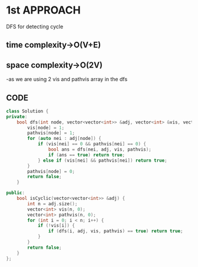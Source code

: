 
# 1st APPROACH 
DFS for detecting cycle

## time complexity->O(V+E) 
## space complexity->O(2V) 
-as we are using  2 vis and pathvis array in the dfs
## CODE

```cpp
class Solution {
private:
    bool dfs(int node, vector<vector<int>> &adj, vector<int> &vis, vector<int>& pathvis) {
        vis[node] = 1;
        pathvis[node] = 1;
        for (auto nei : adj[node]) {
            if (vis[nei] == 0 && pathvis[nei] == 0) {
                bool ans = dfs(nei, adj, vis, pathvis);
                if (ans == true) return true;
            } else if (vis[nei] && pathvis[nei]) return true;
        }
        pathvis[node] = 0;
        return false;
    }

public:
    bool isCyclic(vector<vector<int>> &adj) {
        int n = adj.size();
        vector<int> vis(n, 0);
        vector<int> pathvis(n, 0);
        for (int i = 0; i < n; i++) {
            if (!vis[i]) {
                if (dfs(i, adj, vis, pathvis) == true) return true;
            }
        }
        return false;
    }
};


